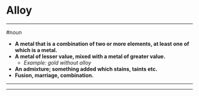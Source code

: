 # Alloy
---
#noun
- **A metal that is a combination of two or more elements, at least one of which is a metal.**
- **A metal of lesser value, mixed with a metal of greater value.**
	- _Example: gold without alloy_
- **An admixture; something added which stains, taints etc.**
- **Fusion, marriage, combination.**
---
---
